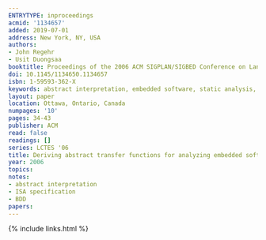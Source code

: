 ```yaml
---
ENTRYTYPE: inproceedings
acmid: '1134657'
added: 2019-07-01
address: New York, NY, USA
authors:
- John Regehr
- Usit Duongsaa
booktitle: Proceedings of the 2006 ACM SIGPLAN/SIGBED Conference on Language, Compilers, and Tool Support for Embedded Systems
doi: 10.1145/1134650.1134657
isbn: 1-59593-362-X
keywords: abstract interpretation, embedded software, static analysis, transfer functions
layout: paper
location: Ottawa, Ontario, Canada
numpages: '10'
pages: 34-43
publisher: ACM
read: false
readings: []
series: LCTES '06
title: Deriving abstract transfer functions for analyzing embedded software
year: 2006
topics:
notes:
- abstract interpretation
- ISA specification
- BDD
papers:
---
```


{% include links.html %}
